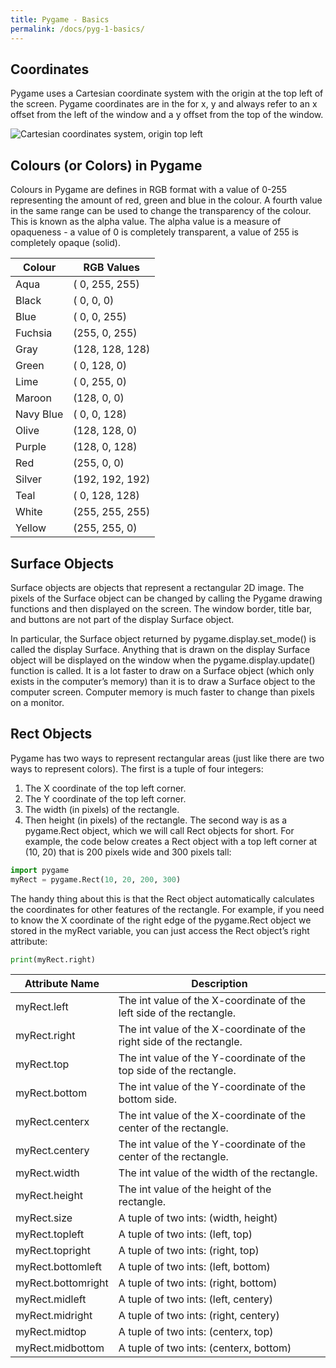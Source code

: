 ```yaml
---
title: Pygame - Basics
permalink: /docs/pyg-1-basics/
---
```


## Coordinates

Pygame uses a Cartesian coordinate system with the origin at the top left of the screen. Pygame coordinates are in the for x, y and always refer to an x offset from the left of the window and a y offset from the top of the window.

<centre>        
    <img src="{{ "/assets/img/pyg2/coords.png" | relative_url }}" alt="Cartesian coordinates system, origin top left" class="img-responsive">
</centre>

## Colours (or Colors) in Pygame

Colours in Pygame are defines in RGB format with a value of 0-255 representing the amount of red, green and blue in the colour. A fourth value in the same range can be used to change the transparency of the colour. This is known as the alpha value. The alpha value is a measure of opaqueness - a value of 0 is completely transparent, a value of 255 is completely opaque (solid).  

|Colour|RGB Values|
|---|---|
|Aqua|(  0, 255, 255)|
|Black|(  0,   0,   0)|
|Blue|(  0,  0, 255)|
|Fuchsia|(255,   0, 255)|
|Gray|(128, 128, 128)|
|Green|(  0, 128,   0)|
Lime|(  0, 255,   0)|
|Maroon|(128,  0,   0)|
|Navy Blue|(  0,  0, 128)|
|Olive|(128, 128,   0)|
|Purple|(128,  0, 128)|
|Red|(255,   0,   0)|
|Silver|(192, 192, 192)|
|Teal|(  0, 128, 128)|
|White|(255, 255, 255)|
|Yellow|(255, 255,   0)|

## Surface Objects

Surface objects are objects that represent a rectangular 2D image. The pixels of the Surface object can be changed by calling the Pygame drawing functions and then displayed on the screen. The window border, title bar, and buttons are not part of the display Surface object.

In particular, the Surface object returned by pygame.display.set_mode() is called the display Surface. Anything that is drawn on the display Surface object will be displayed on the window when the pygame.display.update() function is called. It is a lot faster to draw on a Surface object (which only exists in the computer’s memory) than it is to draw a Surface object to the computer screen. Computer memory is much faster to change than pixels on a monitor.

## Rect Objects

Pygame has two ways to represent rectangular areas (just like there are two ways to represent colors). The first is a tuple of four integers:  
1. The X coordinate of the top left corner.
2. The Y coordinate of the top left corner.
3. The width (in pixels) of the rectangle.
4. Then height (in pixels) of the rectangle.
The second way is as a pygame.Rect object, which we will call Rect objects for short. For example, the code below creates a Rect object with a top left corner at (10, 20) that is 200 pixels wide and 300 pixels tall:  
```python
import pygame
myRect = pygame.Rect(10, 20, 200, 300)
```
The handy thing about this is that the Rect object automatically calculates the coordinates for other features of the rectangle. For example, if you need to know the X coordinate of the right edge of the pygame.Rect object we stored in the myRect variable, you can just access the Rect object’s right attribute:  
```python
print(myRect.right)
```

|Attribute Name|Description|
|---|---|
|myRect.left|The int value of the X-coordinate of the left side of the rectangle.|
|myRect.right|The int value of the X-coordinate of the right side of the rectangle.|
|myRect.top|The int value of the Y-coordinate of the top side of the rectangle.|
|myRect.bottom|The int value of the Y-coordinate of the bottom side.|
|myRect.centerx|The int value of the X-coordinate of the center of the rectangle.|
|myRect.centery|The int value of the Y-coordinate of the center of the rectangle.|
|myRect.width|The int value of the width of the rectangle.|
|myRect.height|The int value of the height of the rectangle.|
|myRect.size|A tuple of two ints: (width, height)|
|myRect.topleft|A tuple of two ints: (left, top)|
|myRect.topright|A tuple of two ints: (right, top)|
|myRect.bottomleft|A tuple of two ints: (left, bottom)|
|myRect.bottomright|A tuple of two ints: (right, bottom)|
|myRect.midleft|A tuple of two ints: (left, centery)|
|myRect.midright|A tuple of two ints: (right, centery)|
|myRect.midtop|A tuple of two ints: (centerx, top)|
|myRect.midbottom|A tuple of two ints: (centerx, bottom)|
